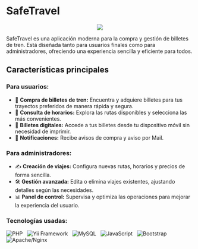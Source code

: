 # SafeTravel
<p align="center">
  <img src="https://github.com/user-attachments/assets/ba838a1f-9b76-4554-8473-a02799eb7489"/>
</p>
SafeTravel es una aplicación moderna para la compra y gestión de billetes de tren. Está diseñada tanto para usuarios finales como para administradores, ofreciendo una experiencia sencilla y eficiente para todos.

## Características principales

### Para usuarios:
- 🛒 **Compra de billetes de tren:** Encuentra y adquiere billetes para tus trayectos preferidos de manera rápida y segura.
- 📅 **Consulta de horarios:** Explora las rutas disponibles y selecciona las más convenientes.
- 🎫 **Billetes digitales:** Accede a tus billetes desde tu dispositivo móvil sin necesidad de imprimir.
- 🔔 **Notificaciones:** Recibe avisos de compra y aviso por Mail.

### Para administradores:
- ✍️ **Creación de viajes:** Configura nuevas rutas, horarios y precios de forma sencilla.
- 🛠️ **Gestión avanzada:** Edita o elimina viajes existentes, ajustando detalles según las necesidades.
- 📊 **Panel de control:** Supervisa y optimiza las operaciones para mejorar la experiencia del usuario.

### Tecnologías usadas:

![PHP](https://img.shields.io/badge/PHP-v8.0-blue) &nbsp;
![Yii Framework](https://img.shields.io/badge/Yii_Framework-v2.0-orange) &nbsp;
![MySQL](https://img.shields.io/badge/MySQL-v8.0-blue) &nbsp;
![JavaScript](https://img.shields.io/badge/JavaScript-ES6+-yellow) &nbsp;
![Bootstrap](https://img.shields.io/badge/Bootstrap-v5.0-purple) &nbsp;
![Apache/Nginx](https://img.shields.io/badge/Server-Apache/Nginx-green) &nbsp;
